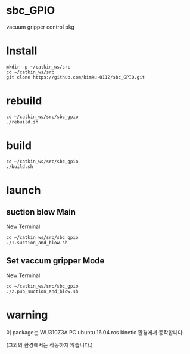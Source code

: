 # sbc_GPIO
vacuum gripper control pkg

# Install
```
mkdir -p ~/catkin_ws/src
cd ~/catkin_ws/src
git clone https://github.com/kimku-0112/sbc_GPIO.git
```
# rebuild
```
cd ~/catkin_ws/src/sbc_gpio
./rebuild.sh
```

# build
```
cd ~/catkin_ws/src/sbc_gpio
./build.sh
```

# launch

## suction blow Main
New Terminal
```
cd ~/catkin_ws/src/sbc_gpio
./1.suction_and_blow.sh
```


## Set vaccum gripper Mode
New Terminal
```
cd ~/catkin_ws/src/sbc_gpio
./2.pub_suction_and_blow.sh
```

# warning
이 package는 WU310Z3A PC ubuntu 16.04 ros kinetic 환경에서 동작합니다. 

(그외의 환경에서는 작동하지 않습니다.)
